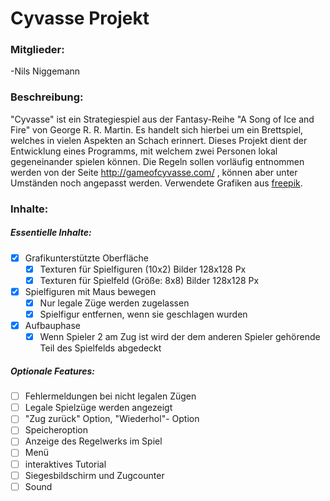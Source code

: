 # Cyvasse Projekt
### Mitglieder:
-Nils Niggemann

### Beschreibung:
"Cyvasse" ist ein Strategiespiel aus der Fantasy-Reihe "A Song of Ice and Fire" von George R. R. Martin.
Es handelt sich hierbei um ein Brettspiel, welches in vielen Aspekten an Schach erinnert. Dieses Projekt dient der Entwicklung eines Programms, mit welchem zwei Personen lokal gegeneinander spielen können.
Die Regeln sollen vorläufig entnommen werden von der Seite http://gameofcyvasse.com/ , können aber unter Umständen noch angepasst werden.
Verwendete Grafiken aus [freepik](https://de.freepik.com/vektoren-kostenlos/drachenkopf-silhouette_753336.htm).

### Inhalte:
##### Essentielle Inhalte:
- [x] Grafikunterstützte Oberfläche
  - [x] Texturen für Spielfiguren (10x2) Bilder 128x128 Px
  - [x] Texturen für Spielfeld (Größe: 8x8) Bilder 128x128 Px
- [x] Spielfiguren mit Maus bewegen
  - [x] Nur legale Züge werden zugelassen
  - [x] Spielfigur entfernen, wenn sie geschlagen wurden
- [x] Aufbauphase
  - [x] Wenn Spieler 2 am Zug ist wird der dem anderen Spieler gehörende Teil des Spielfelds abgedeckt

##### Optionale Features:
- [ ] Fehlermeldungen bei nicht legalen Zügen
- [ ] Legale Spielzüge werden angezeigt
- [ ] "Zug zurück" Option, "Wiederhol"- Option
- [ ] Speicheroption
- [ ] Anzeige des Regelwerks im Spiel
- [ ] Menü
- [ ] interaktives Tutorial
- [ ] Siegesbildschirm und Zugcounter
- [ ] Sound
